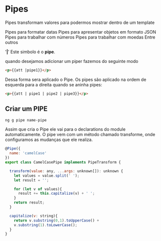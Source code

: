 # Pipes

Pipes transformam valores para podermos mostrar dentro de um template

Pipes para formatar datas
Pipes para apresentar objetos em formato JSON
Pipes para trabalhar com números
Pipes para trabalhar com moedas
Entre outros

'**|**' Este simbolo é o **pipe**.

quando desejamos adicionar um piper fazemos do seguinte modo

~~~ html
<p>{{att |pipe1}}</p>
~~~

Dessa forma sera aplicado o Pipe.
Os pipes são aplicado na ordem de esquerda para a direita quando se aninha pipes:


~~~ html
<p>{{att | pipe1 | pipe2 | pipe3}}</p>
~~~


## Criar um PIPE

~~~ bash
ng g pipe name-pipe
~~~

Assim que cria o  Pipe ele vai para o declarations do module automaticamente.
O pipe vem com um método chamado transforme, onde configuramos as mudanças que ele realiza.

~~~ javascript
@Pipe({
  name: 'camelCase'
})
export class CamelCasePipe implements PipeTransform {

  transform(value: any, ...args: unknown[]): unknown {
    let values = value.split(' ');
    let result = '';

    for (let v of values){
      result += this.capitalize(v) + ' ';
    }    
    return result;
  }

  capitalize(v: string){
    return v.substring(0,1).toUpperCase() +
    v.substring(1).toLowerCase();
  }
}
~~~